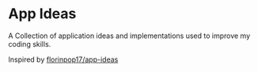 # App Ideas

A Collection of application ideas and implementations used to improve my coding skills.

Inspired by [florinpop17/app-ideas](https://github.com/florinpop17/app-ideas)
